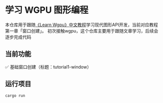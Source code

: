 # 学习 WGPU 图形编程

本仓库用于跟随[《Learn Wgpu》中文教程](https://jinleili.github.io/learn-wgpu-zh)学习现代图形API开发，当前对应教程第一章「窗口创建」。
初次接触wgpu，这个仓库主要用于跟随文章学习，后续会逐步完成代码

## 当前功能
✅ 基础窗口创建（标题：tutorial1-window）  

## 运行项目
```bash
cargo run
